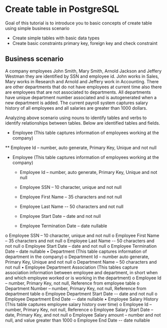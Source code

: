 # Create table in PostgreSQL

Goal of this tutorial is to introduce you to basic concepts of create table using simple business scenario
* Create simple tables with basic data types
*	Create basic constraints primary key, foreign key and check constraint

## Business scenario
A company employees John Smith, Mary Smith, Arnold Jackson and Jeffery Westman they are identified by SSN and employee id.  John works in Sales, Mary works in Research and Arnold and Jeffery work in Accounting. There are other departments that do not have employees at current time also there are employees that are not associated to departments.  All departments have unique department number associated and is autogenerated when a new department is added. The current payroll system captures salary history of all employees and all salaries are greater than 1000 dollars.

Analyzing above scenario using nouns to identify tables and verbs to identify relationships between tables. Below are  identified tables and fields.  

* Employee (This table captures information of employees working at the company)

** Employee Id – number, auto generate, Primary Key, Unique and not null

  - Employee (This table captures information of employees working at
    the company)
    
      - Employee Id – number, auto generate, Primary Key, Unique and not
        null
    
      - Employee SSN – 10 character, unique and not null
    
      - Employee First Name – 35 characters and not null
    
      - Employee Last Name -- 50 characters and not null
    
      - Employee Start Date – date and not null
    
      - Employee Termination Date – date nullable
      
o	Employee SSN – 10 character, unique and not null
o	Employee First Name – 35 characters and not null
o	Employee Last Name -- 50 characters and not null
o	Employee Start Date – date and not null
o	Employee Termination Date – date nullable
•	Department (This table captures information of department in the company)
o	Department Id – number auto generate, Primary Key, Unique and not null
o	Department Name – 50 characters and not null
•	Employee Department Association (This tables capture association information between employee and department,  in short when and which employee worked or is working  in the department)
o	Employee Id – number, Primary Key, not null, Reference from employee table
o	Department Number – number, Primary Key, not null, Reference from department table 
o	Employee Department Start Date -- date and not null
o	Employee Department End Date -- date nullable
•	Employee Salary History (This table captures employee salary history over time)
o	Employee Id – number, Primary Key, not null, Reference
o	Employee Salary Start Date – date, Primary Key, and not null
o	Employee Salary amount – number and not null, and value greater than 1000
o	Employee End Date -- date nullable

